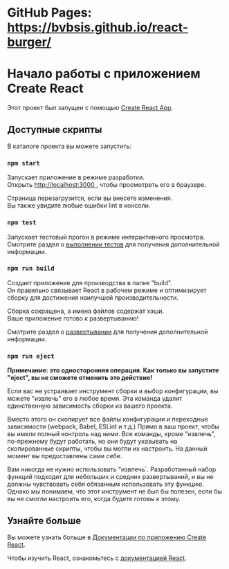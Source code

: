 # GitHub Pages: https://bvbsis.github.io/react-burger/

# Начало работы с приложением Create React

Этот проект был запущен с помощью [Create React App](https://github.com/facebook/create-react-app ).

## Доступные скрипты

В каталоге проекта вы можете запустить:

### `npm start`

Запускает приложение в режиме разработки.\
Открыть [http://localhost:3000 ](http://localhost:3000 ), чтобы просмотреть его в браузере.

Страница перезагрузится, если вы внесете изменения.\
Вы также увидите любые ошибки lint в консоли.

### `npm test`

Запускает тестовый прогон в режиме интерактивного просмотра.\
Смотрите раздел о [выполнении тестов](https://facebook.github.io/create-react-app/docs/running-tests ) для получения дополнительной информации.

### `npm run build`

Создает приложение для производства в папке "build".\
Он правильно связывает React в рабочем режиме и оптимизирует сборку для достижения наилучшей производительности.

Сборка сокращена, а имена файлов содержат хэши.\
Ваше приложение готово к развертыванию!

Смотрите раздел о [развертывании](https://facebook.github.io/create-react-app/docs/deployment ) для получения дополнительной информации.

### `npm run eject`

**Примечание: это односторонняя операция. Как только вы запустите "eject", вы не сможете отменить это действие!**

Если вас не устраивает инструмент сборки и выбор конфигурации, вы можете "извлечь" его в любое время. Эта команда удалит единственную зависимость сборки из вашего проекта.

Вместо этого он скопирует все файлы конфигурации и переходные зависимости (webpack, Babel, ESLint и т.д.) Прямо в ваш проект, чтобы вы имели полный контроль над ними. Все команды, кроме "извлечь", по-прежнему будут работать, но они будут указывать на скопированные скрипты, чтобы вы могли их настроить. На данный момент вы предоставлены сами себе.

Вам никогда не нужно использовать "извлечь`. Разработанный набор функций подходит для небольших и средних развертываний, и вы не должны чувствовать себя обязанным использовать эту функцию. Однако мы понимаем, что этот инструмент не был бы полезен, если бы вы не смогли настроить его, когда будете готовы к этому.

## Узнайте больше

Вы можете узнать больше в [Документации по приложению Create React](https://facebook.github.io/create-react-app/docs/getting-started ).

Чтобы изучить React, ознакомьтесь с [документацией React](https://reactjs.org).
